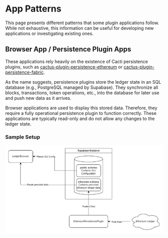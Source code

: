 # App Patterns

This page presents different patterns that some plugin applications follow. While not exhaustive, this information can be useful for developing new applications or investigating existing ones.

## Browser App / Persistence Plugin Apps

These applications rely heavily on the existence of Cacti persistence plugins, such as [cactus-plugin-persistence-ethereum](https://github.com/hyperledger/cacti/tree/main/packages/cactus-plugin-persistence-ethereum) or [cactus-plugin-persistence-fabric](https://github.com/hyperledger/cacti/tree/main/packages/cactus-plugin-persistence-fabric).

As the name suggests, persistence plugins store the ledger state in an SQL database (e.g., PostgreSQL managed by Supabase). They synchronize all blocks, transactions, token operations, etc., into the database for later use and push new data as it arrives.

Browser applications are used to display this stored data. Therefore, they require a fully operational persistence plugin to function correctly. These applications are typically read-only and do not allow any changes to the ledger state.

### Sample Setup
![Sample Persistence Plugin Setup](images/sample_arch_persistence_app.png)
